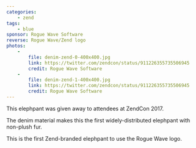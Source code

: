 ```yaml
---
categories:
    - zend
tags:
    - blue
sponsor: Rogue Wave Software
reverse: Rogue Wave/Zend logo
photos:
    -
        file: denim-zend-0-400x400.jpg
        link: https://twitter.com/zendcon/status/911226355735506945
        credit: Rogue Wave Software
    -
        file: denim-zend-1-400x400.jpg
        link: https://twitter.com/zendcon/status/911226355735506945
        credit: Rogue Wave Software
---
```

This elephpant was given away to attendees at ZendCon 2017.

The denim material makes this the first widely-distributed elephpant with non-plush fur.

This is the first Zend-branded elephpant to use the Rogue Wave logo.
